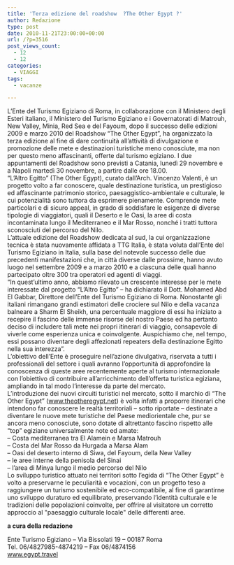 ```yaml
---
title: 'Terza edizione del roadshow  ?The Other Egypt ?'
author: Redazione
type: post
date: 2010-11-21T23:00:00+00:00
url: /?p=3516
post_views_count:
  - 12
  - 12
categories:
  - VIAGGI
tags:
  - vacanze

---
```

L&rsquo;Ente del Turismo Egiziano di Roma, in collaborazione con il Ministero degli Esteri italiano, il Ministero del Turismo Egiziano e i Governatorati di Matrouh, New Valley, Minia, Red Sea e del Fayoum, dopo il successo delle edizioni 2009 e marzo 2010 del Roadshow &ldquo;The Other Egypt&rdquo;, ha organizzato la terza edizione al fine di dare continuit&agrave; all&rsquo;attivit&agrave; di divulgazione e promozione delle mete e destinazioni turistiche meno conosciute, ma non per questo meno affascinanti, offerte dal turismo egiziano. I due appuntamenti del Roadshow sono previsti a Catania, luned&igrave; 29 novembre e a Napoli marted&igrave; 30 novembre, a partire dalle ore 18.00.  
&ldquo;L&rsquo;Altro Egitto&rdquo; (The Other Egypt), curato dall&rsquo;Arch. Vincenzo Valenti, &egrave; un progetto volto a far conoscere, quale destinazione turistica, un prestigioso ed affascinante patrimonio storico, paesaggistico-ambientale e culturale, le cui potenzialit&agrave; sono tuttora da esprimere pienamente. Comprende mete particolari e di sicuro appeal, in grado di soddisfare le esigenze di diverse tipologie di viaggiatori, quali il Deserto e le Oasi, la aree di costa incontaminata lungo il Mediterraneo e il Mar Rosso, nonch&eacute; i tratti tuttora sconosciuti del percorso del Nilo.  
L&rsquo;attuale edizione del Roadshow dedicata al sud, la cui organizzazione tecnica &egrave; stata nuovamente affidata a TTG Italia, &egrave; stata voluta dall&rsquo;Ente del Turismo Egiziano in Italia, sulla base del notevole successo delle due precedenti manifestazioni che, in citt&agrave; diverse dalle prossime, hanno avuto luogo nel settembre 2009 e a marzo 2010 e a ciascuna delle quali hanno partecipato oltre 300 tra operatori ed agenti di viaggi.  
&ldquo;In quest&rsquo;ultimo anno, abbiamo rilevato un crescente interesse per le mete interessate dal progetto &ldquo;L&rsquo;Altro Egitto&rdquo; &#8211; ha dichiarato il Dott. Mohamed Abd El Gabbar, Direttore dell&rsquo;Ente del Turismo Egiziano di Roma. Nonostante gli italiani rimangano grandi estimatori delle crociere sul Nilo e della vacanza balneare a Sharm El Sheikh, una percentuale maggiore di essi ha iniziato a recepire il fascino delle immense risorse del nostro Paese ed ha pertanto deciso di includere tali mete nei propri itinerari di viaggio, consapevole di viverle come esperienza unica e coinvolgente. Auspichiamo che, nel tempo, essi possano diventare degli affezionati repeaters della destinazione Egitto nella sua interezza&rdquo;.  
L&rsquo;obiettivo dell&rsquo;Ente &egrave; proseguire nell&rsquo;azione divulgativa, riservata a tutti i professionali del settore i quali avranno l&rsquo;opportunit&agrave; di approfondire la conoscenza di queste aree recentemente aperte al turismo internazionale con l&rsquo;obiettivo di contribuire all&rsquo;arricchimento dell&rsquo;offerta turistica egiziana, ampliando in tal modo l&rsquo;interesse da parte del mercato.  
L&rsquo;introduzione dei nuovi circuiti turistici nel mercato, sotto il marchio di &ldquo;The Other Egypt&rdquo; (www.theotheregypt.net) &egrave; volta infatti a proporre itinerari che intendono far conoscere le realt&agrave; territoriali &ndash; sotto riportate &#8211; destinate a diventare le nuove mete turistiche del Paese mediorientale che, pur se ancora meno conosciute, sono dotate di altrettanto fascino rispetto alle &ldquo;top&rdquo; egiziane universalmente note ed amate:  
&#8211; Costa mediterranea tra El Alamein e Marsa Matrouh  
&#8211; Costa del Mar Rosso da Hurgada a Marsa Alam  
&#8211; Oasi del deserto interno di Siwa, del Fayoum, della New Valley  
&#8211; le aree interne della penisola del Sinai&nbsp;  
&#8211; l&#8217;area di Minya lungo il medio percorso del Nilo  
Lo sviluppo turistico attuato nei territori sotto l&rsquo;egida di &ldquo;The Other Egypt&rdquo; &egrave; volto a preservarne le peculiarit&agrave; e vocazioni, con un progetto teso a raggiungere un turismo sostenibile ed eco-compatibile, al fine di garantirne uno sviluppo duraturo ed equilibrato, preservando l&rsquo;identit&agrave; culturale e le tradizioni delle popolazioni coinvolte, per offrire al visitatore un corretto approccio al "paesaggio culturale locale" delle differenti aree.

**a cura della redazione**

Ente Turismo Egiziano &ndash; Via Bissolati 19 &ndash; 00187 Roma  
Tel. 06/4827985-4874219 &ndash; Fax 06/4874156  
www.egypt.travel